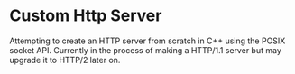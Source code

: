 # Custom Http Server
Attempting to create an HTTP server from scratch in C++ using the POSIX socket API. Currently in the process of making a HTTP/1.1 server but may upgrade it to HTTP/2 later on.
